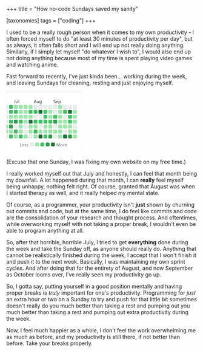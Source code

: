 +++
title = "How no-code Sundays saved my sanity"

[taxonomies]
tags = ["coding"]
+++

I used to be a really rough person when it comes to my own productivity - I often forced myself to do "at least 30 minutes of productivity per day", but as always, it often falls short and I will end up not really doing anything. Similarly, if I simply let myself "do whatever I wish to", I would also end up not doing anything because most of my time is spent playing video games and watching anime.

Fast forward to recently, I've just kinda been... working during the week, and leaving Sundays for cleaning, resting and just enjoying myself.

![My GitHub activity graph](/image/no-code-sundays/github-graph.png)

(Excuse that one Sunday, I was fixing my own website on my free time.)

I really worked myself out that July and honestly, I can feel that month being my downfall. A lot happened during that month, I can **really** feel myself being unhappy, nothing felt right. Of course, granted that August was when I started therapy as well, and it really helped my mental state.

Of course, as a programmer, your productivity isn't **just** shown by churning out commits and code, but at the same time, I do feel like commits and code are the consolidation of your research and thought process. And oftentimes, while overworking myself with not taking a proper break, I wouldn't even be able to program anything at all.

So, after that horrible, horrible July, I tried to get **everything** done during the week and take the Sunday off, as anyone should really do. Anything that cannot be realistically finished during the week, I accept that I won't finish it and push it to the next week. Basically, I was maintaining my own sprint cycles. And after doing that for the entirety of August, and now September as October looms over, I've really seen my productivity go up.

So, I gotta say, putting yourself in a good position mentally and having proper breaks is *truly* important for one's productivity. Programming for *just* an extra hour or two on a Sunday to try and push for that little bit sometimes doesn't really do you much better than taking a rest and pumping out you much better than taking a rest and pumping out extra productivity during the week.

Now, I feel much happier as a whole, I don't feel the work overwhelming me as much as before, and my productivity is still there, if not better than before. Take your breaks properly.
